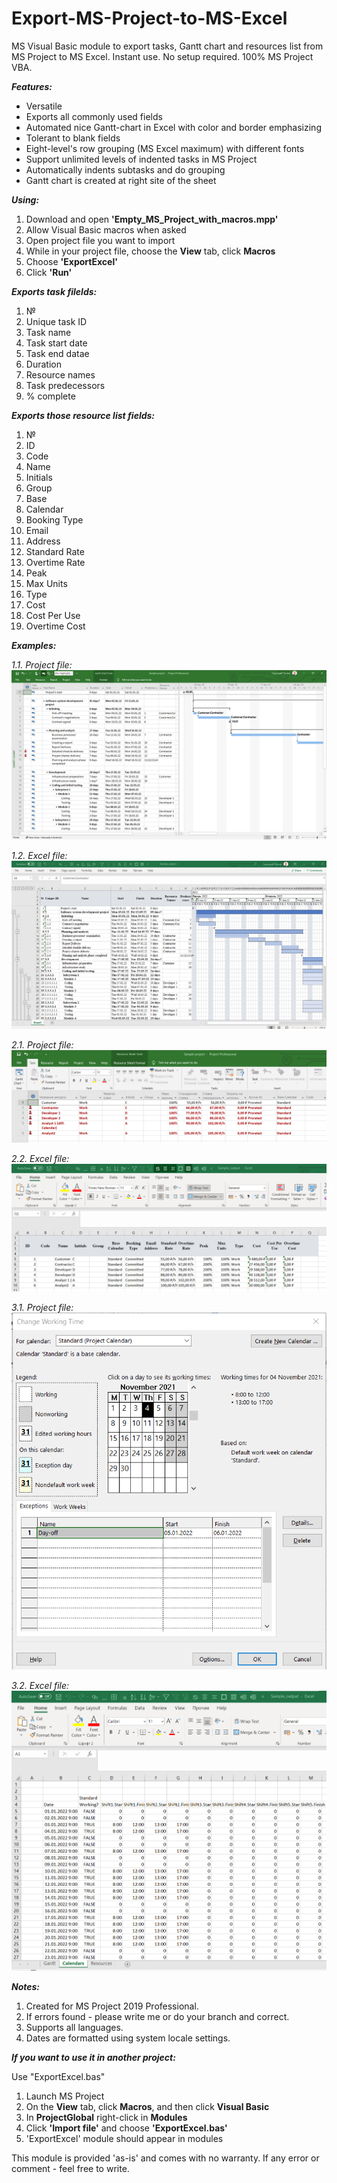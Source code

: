 # Export-MS-Project-to-MS-Excel
MS Visual Basic module to export tasks, Gantt chart and resources list from MS Project to MS Excel.
Instant use. No setup required. 100% MS Project VBA.

**_Features:_**
  - Versatile
  - Exports all commonly used fields
  - Automated nice Gantt-chart in Excel with color and border emphasizing
  - Tolerant to blank fields
  - Eight-level's row grouping (MS Excel maximum) with different fonts
  - Support unlimited levels of indented tasks in MS Project
  - Automatically indents subtasks and do grouping
  - Gantt chart is created at right site of the sheet

**_Using:_**
  1. Download and open __'Empty_MS_Project_with_macros.mpp'__
  2. Allow Visual Basic macros when asked
  3. Open project file you want to import
  4. While in your project file, choose the __View__ tab, click __Macros__
  4. Choose __'ExportExcel'__
  5. Click __'Run'__


**_Exports task filelds:_**
  1. №
  2. Unique task ID
  3. Task name
  4. Task start date
  5. Task end datae
  6. Duration
  7. Resource names
  8. Task predecessors
  9. % complete

**_Exports those resource list fields:_**
  1. №
  2. ID
  3. Code
  4. Name
  5. Initials
  6. Group
  7. Base
  8. Calendar
  9. Booking Type
  10. Email
  11. Address
  12. Standard Rate
  13. Overtime Rate
  14. Peak
  15. Max Units
  16. Type
  17. Cost
  18. Cost Per Use
  19. Overtime Cost

**_Examples:_**

  _1.1. Project file:_
    ![Project screenshot](https://raw.githubusercontent.com/PopovGP/Export-MS-Project-to-MS-Excel/master/Samples_and_Images/Initial_project_example.png)
     
  _1.2. Excel file:_
    ![Excel screenshot](https://raw.githubusercontent.com/PopovGP/Export-MS-Project-to-MS-Excel/master/Samples_and_Images/Result_excel_example.png)

  _2.1. Project file:_
    ![Project screenshot](https://raw.githubusercontent.com/PopovGP/Export-MS-Project-to-MS-Excel/master/Samples_and_Images/Initial_resourcesheet_example.png)
     
  _2.2. Excel file:_
    ![Excel screenshot](https://raw.githubusercontent.com/PopovGP/Export-MS-Project-to-MS-Excel/master/Samples_and_Images/Export_resourcesheet_example.png)

  _3.1. Project file:_
    ![Project screenshot](https://raw.githubusercontent.com/PopovGP/Export-MS-Project-to-MS-Excel/master/Samples_and_Images/Initial_calendar_example.png)
     
  _3.2. Excel file:_
    ![Excel screenshot](https://raw.githubusercontent.com/PopovGP/Export-MS-Project-to-MS-Excel/master/Samples_and_Images/Export_calendar_example.png)

**_Notes:_**
  1. Created for MS Project 2019 Professional.
  2. If errors found - please write me or do your branch and correct.
  3. Supports all languages.
  4. Dates are formatted using system locale settings.


**_If you want to use it in another project:_**

Use "ExportExcel.bas"
  1. Launch MS Project
  2. On the __View__ tab, click __Macros__, and then click __Visual Basic__
  3. In __ProjectGlobal__ right-click in __Modules__
  4. Click __'Import file'__ and choose __'ExportExcel.bas'__
  5. 'ExportExcel' module should appear in modules


This module is provided 'as-is' and comes with no warranty.
If any error or comment - feel free to write.

